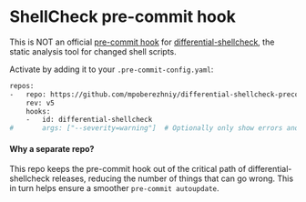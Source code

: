 # ShellCheck pre-commit hook

This is NOT an official [pre-commit hook](https://pre-commit.com/) for
[differential-shellcheck](https://github.com/redhat-plumbers-in-action/differential-shellcheck),
the static analysis tool for changed shell scripts.

Activate by adding it to your `.pre-commit-config.yaml`:

```sh
repos:
-   repo: https://github.com/mpoberezhniy/differential-shellcheck-precommit
    rev: v5
    hooks:
    -   id: differential-shellcheck
#       args: ["--severity=warning"]  # Optionally only show errors and warnings
```

#### Why a separate repo?

This repo keeps the pre-commit hook out of the critical path of differential-shellcheck
releases, reducing the number of things that can go wrong. This in turn helps
ensure a smoother `pre-commit autoupdate`. 

